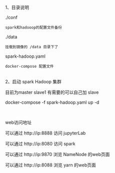 1、目录说明

./conf 

    spark和hadooop的配置文件备份

./data

    挂载到镜像的 /data 目录下了  

spark-hadoop.yaml

    docker-compose 配置文件

<br/>  
2、启动 spark Hadoop 集群

目前为master slave1 有需要的可以自己加 slave

docker-compose -f spark-hadoop.yaml up -d

<br/> 

web访问地址

可以通过 http://ip:8888 访问 jupyterLab
 
可以通过 http://ip:8080 访问 spark
 
可以通过 http://ip:9870 浏览 NameNode 的web页面

可以通过 http://ip:8088 浏览 yarn 的web页面
















